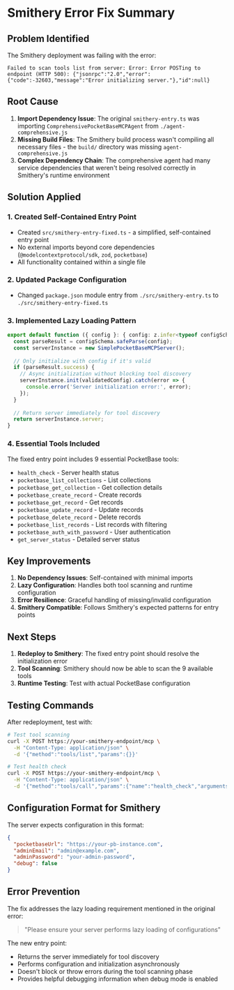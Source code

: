 # Smithery Error Fix Summary

## Problem Identified

The Smithery deployment was failing with the error:
```
Failed to scan tools list from server: Error: Error POSTing to endpoint (HTTP 500): {"jsonrpc":"2.0","error":{"code":-32603,"message":"Error initializing server."},"id":null}
```

## Root Cause

1. **Import Dependency Issue**: The original `smithery-entry.ts` was importing `ComprehensivePocketBaseMCPAgent` from `./agent-comprehensive.js`
2. **Missing Build Files**: The Smithery build process wasn't compiling all necessary files - the `build/` directory was missing `agent-comprehensive.js`
3. **Complex Dependency Chain**: The comprehensive agent had many service dependencies that weren't being resolved correctly in Smithery's runtime environment

## Solution Applied

### 1. Created Self-Contained Entry Point
- Created `src/smithery-entry-fixed.ts` - a simplified, self-contained entry point
- No external imports beyond core dependencies (`@modelcontextprotocol/sdk`, `zod`, `pocketbase`)
- All functionality contained within a single file

### 2. Updated Package Configuration
- Changed `package.json` module entry from `./src/smithery-entry.ts` to `./src/smithery-entry-fixed.ts`

### 3. Implemented Lazy Loading Pattern
```typescript
export default function ({ config }: { config: z.infer<typeof configSchema> }) {
  const parseResult = configSchema.safeParse(config);
  const serverInstance = new SimplePocketBaseMCPServer();
  
  // Only initialize with config if it's valid
  if (parseResult.success) {
    // Async initialization without blocking tool discovery
    serverInstance.init(validatedConfig).catch(error => {
      console.error('Server initialization error:', error);
    });
  }
  
  // Return server immediately for tool discovery
  return serverInstance.server;
}
```

### 4. Essential Tools Included
The fixed entry point includes 9 essential PocketBase tools:
- `health_check` - Server health status
- `pocketbase_list_collections` - List collections
- `pocketbase_get_collection` - Get collection details
- `pocketbase_create_record` - Create records
- `pocketbase_get_record` - Get records
- `pocketbase_update_record` - Update records
- `pocketbase_delete_record` - Delete records
- `pocketbase_list_records` - List records with filtering
- `pocketbase_auth_with_password` - User authentication
- `get_server_status` - Detailed server status

## Key Improvements

1. **No Dependency Issues**: Self-contained with minimal imports
2. **Lazy Configuration**: Handles both tool scanning and runtime configuration
3. **Error Resilience**: Graceful handling of missing/invalid configuration
4. **Smithery Compatible**: Follows Smithery's expected patterns for entry points

## Next Steps

1. **Redeploy to Smithery**: The fixed entry point should resolve the initialization error
2. **Tool Scanning**: Smithery should now be able to scan the 9 available tools
3. **Runtime Testing**: Test with actual PocketBase configuration

## Testing Commands

After redeployment, test with:
```bash
# Test tool scanning
curl -X POST https://your-smithery-endpoint/mcp \
  -H "Content-Type: application/json" \
  -d '{"method":"tools/list","params":{}}'

# Test health check
curl -X POST https://your-smithery-endpoint/mcp \
  -H "Content-Type: application/json" \
  -d '{"method":"tools/call","params":{"name":"health_check","arguments":{}}}'
```

## Configuration Format for Smithery

The server expects configuration in this format:
```json
{
  "pocketbaseUrl": "https://your-pb-instance.com",
  "adminEmail": "admin@example.com",
  "adminPassword": "your-admin-password",
  "debug": false
}
```

## Error Prevention

The fix addresses the lazy loading requirement mentioned in the original error:
> "Please ensure your server performs lazy loading of configurations"

The new entry point:
- Returns the server immediately for tool discovery
- Performs configuration and initialization asynchronously
- Doesn't block or throw errors during the tool scanning phase
- Provides helpful debugging information when debug mode is enabled
